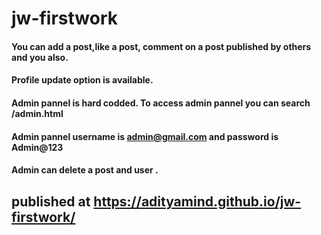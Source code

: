 # jw-firstwork

#### You can add a post,like a post, comment on a post published by others and you also.
#### Profile update option is available.
#### Admin pannel is hard codded. To access admin pannel you can search /admin.html 
#### Admin pannel username is admin@gmail.com and password is Admin@123
#### Admin can delete a post and user .
## published at https://adityamind.github.io/jw-firstwork/
